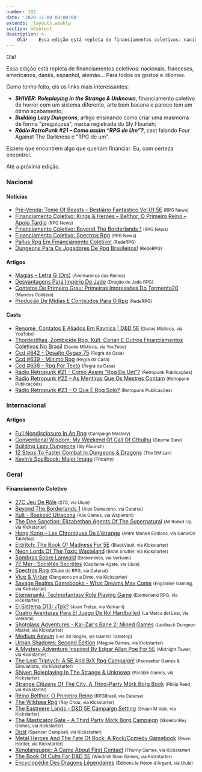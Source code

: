 ```yaml
---
number: 102
date: '2020-11-09 00:00:00'
extends: _layouts.weekly
section: mContent
description: >-
    Olá!    Essa edição está repleta de financiamentos coletivos: nacionais, franceses, americanos, danês, espanhol, alemão... Para todos os gostos e idiomas.    Como tenho feito, eis os links mais interessantes:    - **_SHIVER: Roleplaying in the Strange &amp; Unknown_**, financiamento coletivo de h
---
```


Olá!

Essa edição está repleta de financiamentos coletivos: nacionais, franceses, americanos, danês, espanhol, alemão... Para todos os gostos e idiomas.

Como tenho feito, eis os links mais interessantes:

- **_SHIVER: Roleplaying in the Strange &amp; Unknown_**, financiamento coletivo de horror com um sistema diferente, arte bem bacana e parece tem um ótimo acabamento;
- **_Building Lazy Dungeons_**, artigo ensinando como criar uma masmorra de forma &quot;preguiçosa&quot;, marca registrada do Sly Flourish;
- **_Rádio RetroPunk #21 – Como assim “RPG de Um”?_**, cast falando Four Against The Darkness e &quot;RPG de um&quot;.

Espero que encontrem algo que queiram financiar. Eu, com certeza encontrei.

Até a próxima edição.

### Nacional

#### Notícias

- [Pré-Venda: Tome Of Beasts – Bestiário Fantástico Vol.01 5E] <small>(RPG News)</small>
- [Financiamento Coletivo: Kings &amp; Heroes – Belthor, O Primeiro Reino – Apoio Tardio] <small>(RPG News)</small>
- [Financiamento Coletivo: Beyond The Borderlands 1] <small>(RPG News)</small>
- [Financiamento Coletivo: Spectros Rpg] <small>(RPG News)</small>
- [Pallus Rpg Em Financiamento Coletivo!] <small>(RedeRPG)</small>
- [Dungeons Para Os Jogadores De Rpg Brasileiros!] <small>(RedeRPG)</small>

#### Artigos

- [Magias – Letra G (Drs)] <small>(Aventureiros dos Reinos)</small>
- [Desvantagens Para Império De Jade] <small>(Dragão de Jade RPG)</small>
- [Contatos De Primeiro Grau: Primeiras Impressões Do Tormenta20] <small>(Mundos Colidem)</small>
- [Produção De Mídias E Conteúdos Para O Rpg] <small>(RedeRPG)</small>

#### Casts

- [Renome, Contatos E Aliados Em Ravnica | D&amp;D 5E] <small>(Dados Místicos, via YouTube)</small>
- [Thordezilhas, Zombicide Rpg, Kult, Conan E Outros Financiamentos Coletivos No Brasil] <small>(Dados Místicos, via YouTube)</small>
- [Ccd #642 - Desafio Gygax 75] <small>(Regra da Casa)</small>
- [Ccd #639 - Mínimo Rpg] <small>(Regra da Casa)</small>
- [Ccd #638 - Rpg Por Texto] <small>(Regra da Casa)</small>
- [Rádio Retropunk #21 – Como Assim “Rpg De Um”?] <small>(Retropunk Publicações)</small>
- [Rádio Retropunk #22 – As Mentiras Que Os Mestres Contam] <small>(Retropunk Publicações)</small>
- [Rádio Retropunk #23 – O Que É Rpg Solo?] <small>(Retropunk Publicações)</small>

### Internacional

#### Artigos

- [Full Nondisclosure In An Rpg] <small>(Campaign Mastery)</small>
- [Conventional Wisdom: My Weekend Of Call Of Cthulhu] <small>(Gnome Stew)</small>
- [Building Lazy Dungeons] <small>(Sly Flourish)</small>
- [12 Steps To Faster Combat In Dungeons &amp; Dragons] <small>(The DM Lair)</small>
- [Kevin’s Spellbook: Major Image] <small>(Tribality)</small>

### Geral

#### Financiamento Coletivo

- [27C Jeu De Rôle] <small>(27C, via Ulule)</small>
- [Beyond The Borderlands 1] <small>(Alex Damaceno, via Catarse)</small>
- [Kult - Boskość Utracona] <small>(Alis Games, via Wspieram)</small>
- [The Dee Sanction: Elizabethan Agents Of The Supernatural] <small>(All Rolled Up, via Kickstarter)</small>
- [Hong Kong – Les Chroniques De L’étrange] <small>(Antre Monde Éditions, via GameOn Tabletop)</small>
- [Eldritch: The Book Of Madness For 5E] <small>(BlackVault, via Kickstarter)</small>
- [Neon Lords Of The Toxic Wasteland] <small>(Brian Shutter, via Kickstarter)</small>
- [Sombras Sobre Lanwold] <small>(Brokenlines, via Verkami)</small>
- [7E Mer : Sociétés Secrètes] <small>(Capitaine Agate, via Ulule)</small>
- [Spectros Rpg] <small>(Clube do RPG, via Catarse)</small>
- [Vice &amp; Virtue] <small>(Dungeons on a Dime, via Kickstarter)</small>
- [Savage Realms Gamebooks - What Dreams May Come] <small>(EngGame Gaming, via Kickstarter)</small>
- [Etemenanki, Technofantasy Role Playing Game] <small>(Etemenanki RPG, via Kickstarter)</small>
- [El Sistema D13: ¿Tpk?] <small>(Joan Tretze, via Verkami)</small>
- [Cuatro Aventuras Para El Juego De Rol Hardboiled] <small>(La Marca del Lest, via Verkami)</small>
- [Shotglass Adventures - Kal-Zar&#039;s Bane 2: Mined Games] <small>(Laidback Dungeon Master, via Kickstarter)</small>
- [Medium Aevum] <small>(Les XII Singes, via GameO Tabletop)</small>
- [Urban Shadows: Second Edition] <small>(Magpie Games, via Kickstarter)</small>
- [A Mystery Adventure Inspired By Edgar Allan Poe For 5E] <small>(Midnight Tower, via Kickstarter)</small>
- [The Lost Triptych: A 5E And B/X Rpg Campaign!] <small>(Pacesetter Games &amp; Simulations, via Kickstarter)</small>
- [Shiver: Roleplaying In The Strange &amp; Unknown] <small>(Parable Games, via Kickstarter)</small>
- [Strange Citizens Of The City, A Third-Party Mörk Borg Book] <small>(Philip Reed, via Kickstarter)</small>
- [Reino Belthor, O Primeiro Reino] <small>(RPGBrasil, via Catarse)</small>
- [The Wildsea Rpg] <small>(Ray Chou, via Kickstarter)</small>
- [The Eastmere Lands - D&amp;D 5E Campaign Setting] <small>(Shaun M Vale, via Kickstarter)</small>
- [The Masticator Gate - A Third Party Mörk Borg Campaign] <small>(SkeletonKey Games, via Kickstarter)</small>
- [Dust] <small>(Spencer Campbell, via Kickstarter)</small>
- [Metal Heroes And The Fate Of Rock: A Rock/Comedy Gamebook] <small>(Swen Harder, via Kickstarter)</small>
- [Xenolanguage: A Game About First Contact] <small>(Thorny Games, via Kickstarter)</small>
- [The Book Of Cults For D&amp;D 5E] <small>(Windmill Slam Games, via Kickstarter)</small>
- [Encyclopédie Des Dragons Légendaires] <small>(Éditions le Héron d&#039;Argent, via Ulule)</small>


[Pallus Rpg Em Financiamento Coletivo!]: https://www.rederpg.com.br/2020/11/04/pallus-rpg-em-financiamento-coletivo/
[Pré-Venda: Tome Of Beasts – Bestiário Fantástico Vol.01 5E]: https://newsrpg.wordpress.com/2020/11/07/pre-venda-tome-of-beasts-bestiario-fantastico-vol-01-5e/
[Financiamento Coletivo: Kings &amp; Heroes – Belthor, O Primeiro Reino – Apoio Tardio]: https://newsrpg.wordpress.com/2020/11/03/financiamento-coletivo-kings-heroes-belthor-o-primeiro-reino-apoio-tardio/
[Reino Belthor, O Primeiro Reino]: https://www.catarse.me/reinobelthor
[Financiamento Coletivo: Beyond The Borderlands 1]: https://newsrpg.wordpress.com/2020/11/05/financiamento-coletivo-beyond-the-borderlands-1/
[Beyond The Borderlands 1]: https://www.catarse.me/beyond_the_borderlands_1
[Financiamento Coletivo: Spectros Rpg]: https://newsrpg.wordpress.com/2020/11/04/financiamento-coletivo-spectros-rpg/
[Spectros Rpg]: https://www.catarse.me/pt/spectros
[The Lost Triptych: A 5E And B/X Rpg Campaign!]: https://www.kickstarter.com/projects/pacesettergames/the-lost-triptych-a-5e-and-b-x-rpg-campaign
[The Masticator Gate - A Third Party Mörk Borg Campaign]: https://www.kickstarter.com/projects/arcanescrollworks4/the-masticator-gate-a-third-party-mork-borg-campaign
[Eldritch: The Book Of Madness For 5E]: https://www.kickstarter.com/projects/531104581/eldritch
[Strange Citizens Of The City, A Third-Party Mörk Borg Book]: https://www.kickstarter.com/projects/philipreed/strange-citizens-of-the-city-a-third-party-mork-borg-book
[Dust]: https://www.kickstarter.com/projects/thegilaboy/dust-3
[Savage Realms Gamebooks - What Dreams May Come]: https://www.kickstarter.com/projects/endgamegaming/savage-realms-what-dreams-may-come
[Metal Heroes And The Fate Of Rock: A Rock/Comedy Gamebook]: https://www.kickstarter.com/projects/swen/metal-heroes-and-the-fate-of-rock-a-rock-comedy-gamebook
[Neon Lords Of The Toxic Wasteland]: https://www.kickstarter.com/projects/neonlordsrpg/neon-lords-of-the-toxic-wasteland
[The Wildsea Rpg]: https://www.kickstarter.com/projects/mythopoeia/the-wildsea
[Shiver: Roleplaying In The Strange &amp; Unknown]: https://www.kickstarter.com/projects/399308593/shiver-a-film-and-tv-inspired-ttrpg
[Urban Shadows: Second Edition]: https://www.kickstarter.com/projects/magpiegames/urban-shadows-second-edition
[The Dee Sanction: Elizabethan Agents Of The Supernatural]: https://www.kickstarter.com/projects/allrolledup/the-dee-sanction-elizabethan-agents-of-the-supernatural
[Xenolanguage: A Game About First Contact]: https://www.kickstarter.com/projects/thornygames/xenolanguage-a-game-about-first-contact
[Etemenanki, Technofantasy Role Playing Game]: https://www.kickstarter.com/projects/2101292340/etemenanki-technofantasy-role-playing-game
[Encyclopédie Des Dragons Légendaires]: https://fr.ulule.com/encyclopedie-des-dragons-legendaires/
[7E Mer : Sociétés Secrètes]: https://fr.ulule.com/7e-mer-societes-secretes/
[Medium Aevum]: https://www.gameontabletop.com/cf420/medium-aevum.html
[El Sistema D13: ¿Tpk?]: https://www.verkami.com/projects/28174-el-sistema-d13-tpk
[Sombras Sobre Lanwold]: https://www.verkami.com/projects/28272-sombras-sobre-lanwold
[Cuatro Aventuras Para El Juego De Rol Hardboiled]: https://www.verkami.com/projects/28153-cuatro-aventuras-para-el-juego-de-rol-hardboiled
[Shotglass Adventures - Kal-Zar&#039;s Bane 2: Mined Games]: https://www.kickstarter.com/projects/laidbackdm/shotglass-adventures-kal-zars-bane-2-mined-games
[Kult - Boskość Utracona]: https://wspieram.to/kult
[27C Jeu De Rôle]: https://fr.ulule.com/27c-jeu-de-role/
[Hong Kong – Les Chroniques De L’étrange]: https://www.gameontabletop.com/cf428/hong-kong-les-chroniques-de-l-etrange.html
[A Mystery Adventure Inspired By Edgar Allan Poe For 5E]: https://www.kickstarter.com/projects/midnight-tower/a-gothic-mystery-5e-adventure-inspired-by-edgar-allan-poe
[The Book Of Cults For D&amp;D 5E]: https://www.kickstarter.com/projects/wms/the-book-of-cults-for-dandd-5e
[Vice &amp; Virtue]: https://www.kickstarter.com/projects/dungeonsonadime/vice-and-virtue
[The Eastmere Lands - D&amp;D 5E Campaign Setting]: https://www.kickstarter.com/projects/shaunmvale/the-eastmere-lands-dandd-5e-campaign-setting
[Full Nondisclosure In An Rpg]: http://www.campaignmastery.com/blog/full-nondisclosure-in-an-rpg/
[Thordezilhas, Zombicide Rpg, Kult, Conan E Outros Financiamentos Coletivos No Brasil]: https://www.youtube.com/watch?v=vMt9nup76sg
[Magias – Letra G (Drs)]: https://aventureirosdosreinos.com/magias-letra-g-drs/
[Kevin’s Spellbook: Major Image]: https://www.tribality.com/2020/11/03/kevins-spellbook-major-image/
[12 Steps To Faster Combat In Dungeons &amp; Dragons]: https://www.thedmlair.com/2020/11/03/12-steps-to-faster-combat-in-dungeons-dragons/
[Ccd #638 - Rpg Por Texto]: https://regradacasa.podbean.com/e/ccd-638-rpg-por-texto/
[Ccd #639 - Mínimo Rpg]: https://regradacasa.podbean.com/e/ccd-639-minimo-rpg/
[Renome, Contatos E Aliados Em Ravnica | D&amp;D 5E]: https://www.youtube.com/watch?v=pTWz7fT4hwM
[Conventional Wisdom: My Weekend Of Call Of Cthulhu]: https://gnomestew.com/conventional-wisdom-my-weekend-of-call-of-cthulhu/
[Rádio Retropunk #23 – O Que É Rpg Solo?]: https://retropunk.com.br/editora/radio-retropunk-23-o-que-e-rpg-solo/
[Contatos De Primeiro Grau: Primeiras Impressões Do Tormenta20]: https://www.mundoscolidem.com.br/contatos-de-primeiro-grau-primeiras-impressoes-do-tormenta20/
[Rádio Retropunk #22 – As Mentiras Que Os Mestres Contam]: https://retropunk.com.br/editora/radio-retropunk-22-as-mentiras-que-os-mestres-contam/
[Rádio Retropunk #21 – Como Assim “Rpg De Um”?]: https://retropunk.com.br/editora/radio-retropunk-21-como-assim-rpg-de-um/
[Desvantagens Para Império De Jade]: https://www.dragaodejaderpg.com.br/2020/11/06/desvantagens-para-imperio-de-jade/
[Dungeons Para Os Jogadores De Rpg Brasileiros!]: https://www.rederpg.com.br/2020/11/06/dungeons-para-os-jogadores-de-rpg-brasileiros/
[Produção De Mídias E Conteúdos Para O Rpg]: https://www.rederpg.com.br/2020/11/08/producao-de-midias-e-conteudos-para-o-rpg/
[Ccd #642 - Desafio Gygax 75]: https://regradacasa.podbean.com/e/ccd-642-desafio-gygax-75/
[Building Lazy Dungeons]: https://slyflourish.com/building_lazy_dungeons.html
